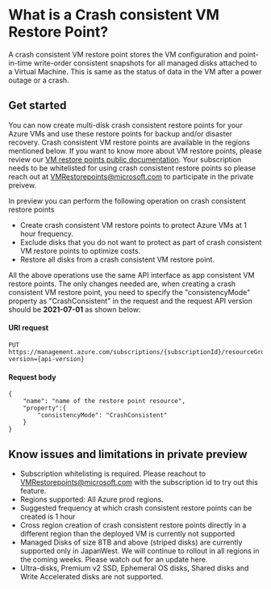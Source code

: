 # What is a Crash consistent VM Restore Point? 
A crash consistent VM restore point stores the VM configuration and point-in-time write-order consistent snapshots for all managed disks attached to a Virtual Machine. This is same as the status of data in the VM after a power outage or a crash.

## Get started
You can now create multi-disk crash consistent restore points for your Azure VMs and use these restore points for backup and/or disaster recovery. Crash consistent VM restore points are available in the regions mentioned below. If you want to know more about VM restore points, please review our [VM restore points public documentation](https://docs.microsoft.com/en-us/azure/virtual-machines/virtual-machines-create-restore-points). Your subscription needs to be whitelisted for using crash consistent restore points so please reach out at VMRestorepoints@microsoft.com to participate in the private preivew.

In preview you can perform the following operation on crash consistent restore points
* Create crash consistent VM restore points to protect Azure VMs at 1 hour frequency. 
* Exclude disks that you do not want to protect as part of crash consistent VM restore points to optimize costs.
* Restore all disks from a crash consistent VM restore point.

All the above operations use the same API interface as app consistent VM restore points. The only changes needed are, when creating a crash consistent VM restore point, you need to specify the "consistencyMode" property as "CrashConsistent" in the request and the request API version should be **2021-07-01** as shown below:

#### URI request
```
PUT https://management.azure.com/subscriptions/{subscriptionId}/resourceGroups/{resourceGroupName}/providers/Microsoft.Compute/restorePointCollections/{restorePointCollectionName}/restorePoints/{restorePointName}&api-version={api-version}
```
#### Request body
```
{
    "name": "name of the restore point resource",
    "property":{
        "consistencyMode": "CrashConsistent"
    } 
}
```

## Know issues and limitations in private preview
* Subscription whitelisting is required. Please reachout to VMRestorepoints@microsoft.com with the subscription id to try out this feature.
* Regions supported: All Azure prod regions.
* Suggested frequency at which crash consistent restore points can be created is 1 hour
* Cross region creation of crash consistent restore points directly in a different region than the deployed VM is currently not supported
* Managed Disks of size 8TB and above (striped disks) are currently supported only in JapanWest. We will continue to rollout in all regions in the coming weeks. Please watch out for an update here.
* Ultra-disks, Premium v2 SSD, Ephemeral OS disks, Shared disks and Write Accelerated disks are not supported.
